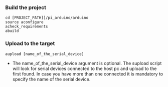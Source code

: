 ### Build the project
    cd [PROJECT_PATH]]/pi_arduino/arduino
    source aconfigure
    acheck_requirements
    abuild

### Upload to the target
    aupload [name_of_the_serial_device]

* The name_of_the_serial_device argument is optional.
  The supload script will look for serial devices connected to the
  host pc and upload to the first found. In case you have more than
  one connected it is mandatory to specify the name of the serial device.


